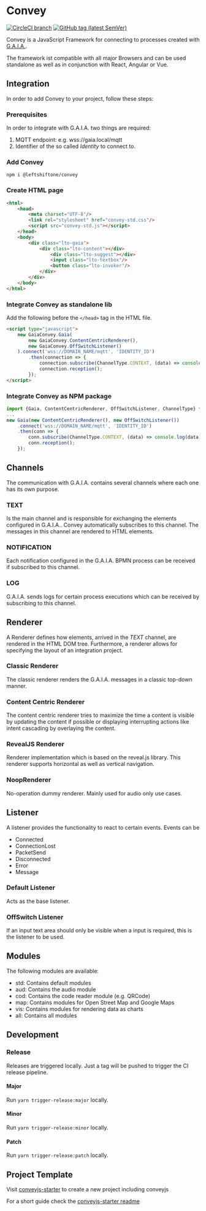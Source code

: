 # Convey

[![CircleCI branch](https://img.shields.io/circleci/project/github/leftshiftone/conveyjs/master.svg?style=flat-square)](https://circleci.com/gh/leftshiftone/conveyjs)
[![GitHub tag (latest SemVer)](https://img.shields.io/github/tag/leftshiftone/conveyjs.svg?style=flat-square)](https://github.com/leftshiftone/conveyjs)

Convey is a JavaScript Framework for connecting to processes created with [G.A.I.A.](https://www.leftshift.one/produkt/gaia-services/).

The framework ist compatible with all major Browsers and can be used standalone as well as in conjunction with React, Angular or Vue.

## Integration
[//]: <> (TODO: Create sample project to demonstrate integration)
In order to add Convey to your project, follow these steps:

### Prerequisites
In order to integrate with G.A.I.A. two things are required:
1. MQTT endpoint: e.g. wss://gaia.local/mqtt
2. Identifier of the so called *Identity* to connect to.

### Add Convey
`npm i @leftshiftone/convey`

### Create HTML page
```html
<html>
    <head>
        <meta charset="UTF-8"/>
        <link rel="stylesheet" href="convey-std.css"/>
        <script src="convey-std.js"></script>
    </head>
    <body>
        <div class="lto-gaia">
            <div class="lto-content"></div>
                <div class="lto-suggest"></div>
                <input class="lto-textbox"/>
                <button class="lto-invoker"/>
            </div>
        </div>
    </body>
</html>
```

### Integrate Convey as standalone lib
Add the following before the `</head>` tag in the HTML file.
```html
<script type="javascript">
    new GaiaConvey.Gaia(
        new GaiaConvey.ContentCentricRenderer(),
        new GaiaConvey.OffSwitchListener()
    ).connect('wss://DOMAIN_NAME/mqtt', 'IDENTITY_ID')
        .then(connection => {
            connection.subscribe(ChannelType.CONTEXT, (data) => console.log(data));
            connection.reception();
        });
</script>
```

### Integrate Convey as NPM package
```javascript
import {Gaia, ContentCentricRenderer, OffSwitchListener, ChannelType} from "@leftshiftone/convey";
...
new Gaia(new ContentCentricRenderer(), new OffSwitchListener())
    .connect('wss://DOMAIN_NAME/mqtt', 'IDENTITY_ID')
    .then(conn => {
        conn.subscribe(ChannelType.CONTEXT, (data) => console.log(data));
        conn.reception();
    });
```

## Channels
The communication with G.A.I.A. contains several channels where each one has its own purpose.

### TEXT

Is the main channel and is responsible for exchanging the elements configured in G.A.I.A.. Convey automatically subscribes to this channel. The messages in this channel are rendered to HTML elements.

### NOTIFICATION

Each notification configured in the G.A.I.A. BPMN process can be received if subscribed to this channel.

### LOG

G.A.I.A. sends logs for certain process executions which can be received by subscribing to this channel.


## Renderer
A Renderer defines how elements, arrived in the *TEXT* channel, are rendered in the HTML DOM tree. Furthermore, a renderer allows for specifying the layout of an integration project.

### Classic Renderer
The classic renderer renders the G.A.I.A. messages in a classic top-down manner.

### Content Centric Renderer
The content centric renderer tries to maximize the time a content is visible by updating the content if possible or displaying interrupting actions like intent cascading by overlaying the content.

### RevealJS Renderer
Renderer implementation which is based on the reveal.js library. This renderer supports horizontal as well as vertical navigation.

### NoopRenderer
No-operation dummy renderer. Mainly used for audio only use cases.


## Listener
A listener provides the functionality to react to certain events. Events can be
* Connected
* ConnectionLost
* PacketSend
* Disconnected
* Error
* Message

### Default Listener
Acts as the base listener.

### OffSwitch Listener
If an input text area should only be visible when a input is required, this is the listener to be used.


## Modules
The following modules are available:
* std: Contains default modules
* aud: Contains the audio module
* cod: Contains the code reader module (e.g. QRCode)
* map: Contains modules for Open Street Map and Google Maps
* vis: Contains modules for rendering data as charts
* all: Contains all modules


## Development

### Release
Releases are triggered locally. Just a tag will be pushed to trigger the CI release pipeline.

#### Major
Run `yarn trigger-release:major` locally.

#### Minor
Run `yarn trigger-release:minor` locally.

#### Patch
Run `yarn trigger-release:patch` locally.

## Project Template
Visit [conveyjs-starter](https://github.com/leftshiftone/conveyjs-starter/generate) to create a new project including conveyjs

For a short guide check the [conveyjs-starter readme](https://github.com/leftshiftone/conveyjs-starter/blob/master/README.md)
